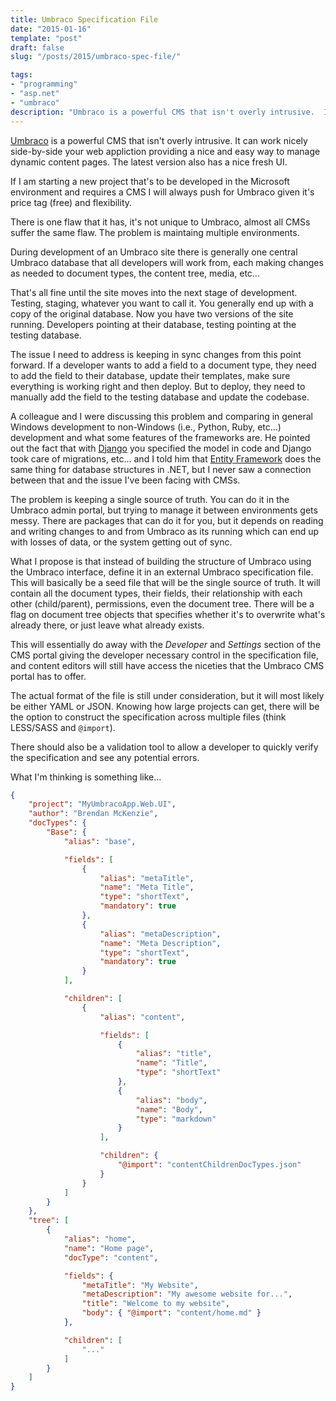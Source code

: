 ```yaml
---
title: Umbraco Specification File
date: "2015-01-16"
template: "post"
draft: false
slug: "/posts/2015/umbraco-spec-file/"

tags:
- "programming"
- "asp.net"
- "umbraco"
description: "Umbraco is a powerful CMS that isn't overly intrusive.  It can work nicely side-by-side your web appliction providing a nice and easy way to manage dynamic content pages.  The latest version also has a nice fresh UI."
---
```

[Umbraco](http://umbraco.com/) is a powerful CMS that isn't overly intrusive.  It can work nicely side-by-side your web appliction providing a nice and easy way to manage dynamic content pages.  The latest version also has a nice fresh UI.

If I am starting a new project that's to be developed in the Microsoft environment and requires a CMS I will always push for Umbraco given it's price tag (free) and flexibility.

There is one flaw that it has, it's not unique to Umbraco, almost all CMSs suffer the same flaw.  The problem is maintaing multiple environments.

During development of an Umbraco site there is generally one central Umbraco database that all developers will work from, each making changes as needed to document types, the content tree, media, etc...

That's all fine until the site moves into the next stage of development.  Testing, staging, whatever you want to call it.  You generally end up with a copy of the original database.  Now you have two versions of the site running.  Developers pointing at their database, testing pointing at the testing database.

The issue I need to address is keeping in sync changes from this point forward.  If a developer wants to add a field to a document type, they need to add the field to their database, update their templates, make sure everything is working right and then deploy.  But to deploy, they need to manually add the field to the testing database and update the codebase.

A colleague and I were discussing this problem and comparing in general Windows development to non-Windows (i.e., Python, Ruby, etc...) development and what some features of the frameworks are.  He pointed out the fact that with [Django](https://www.djangoproject.com/) you specified the model in code and Django took care of migrations, etc... and I told him that [Entity Framework](http://msdn.microsoft.com/en-au/data/ef.aspx) does the same thing for database structures in .NET, but I never saw a connection between that and the issue I've been facing with CMSs.

The problem is keeping a single source of truth.  You can do it in the Umbraco admin portal, but trying to manage it between environments gets messy.  There are packages that can do it for you, but it depends on reading and writing changes to and from Umbraco as its running which can end up with losses of data, or the system getting out of sync.

What I propose is that instead of building the structure of Umbraco using the Umbraco interface, define it in an external Umbraco specification file.  This will basically be a seed file that will be the single source of truth.  It will contain all the document types, their fields, their relationship with each other (child/parent), permissions, even the document tree.  There will be a flag on document tree objects that specifies whether it's to overwrite what's already there, or just leave what already exists.

This will essentially do away with the *Developer* and *Settings* section of the CMS portal giving the developer necessary control in the specification file, and content editors will still have access the niceties that the Umbraco CMS portal has to offer.

The actual format of the file is still under consideration, but it will most likely be either YAML or JSON.  Knowing how large projects can get, there will be the option to construct the specification across multiple files (think LESS/SASS and `@import`).

There should also be a validation tool to allow a developer to quickly verify the specification and see any potential errors.

What I'm thinking is something like...

```json
{
    "project": "MyUmbracoApp.Web.UI",
    "author": "Brendan McKenzie",
    "docTypes": {
        "Base": {
            "alias": "base",

            "fields": [
                {
                    "alias": "metaTitle",
                    "name": "Meta Title",
                    "type": "shortText",
                    "mandatory": true
                },
                {
                    "alias": "metaDescription",
                    "name": "Meta Description",
                    "type": "shortText",
                    "mandatory": true
                }
            ],

            "children": [
                {
                    "alias": "content",

                    "fields": [
                        {
                            "alias": "title",
                            "name": "Title",
                            "type": "shortText"
                        },
                        {
                            "alias": "body",
                            "name": "Body",
                            "type": "markdown"
                        }
                    ],

                    "children": {
                        "@import": "contentChildrenDocTypes.json"
                    }
                }
            ]
        }
    },
    "tree": [
        {
            "alias": "home",
            "name": "Home page",
            "docType": "content",

            "fields": {
                "metaTitle": "My Website",
                "metaDescription": "My awesome website for...",
                "title": "Welcome to my website",
                "body": { "@import": "content/home.md" }
            },

            "children": [
                "..."
            ]
        }
    ]
}
```